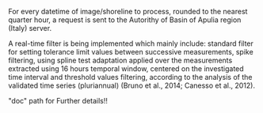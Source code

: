 For every datetime of image/shoreline to process, rounded to the nearest quarter hour, a request is sent to the Autorithy of Basin of  Apulia region (Italy) server. 

A real-time filter is being implemented which mainly include: standard filter for setting tolerance limit values between
successive measurements, spike filtering, using spline test adaptation applied over the measurements extracted
using 16 hours temporal window, centered on the investigated time interval and threshold values filtering,
according to the analysis of the validated time series (pluriannual) (Bruno et al., 2014; Canesso et al., 2012).

"doc" path for Further details!!